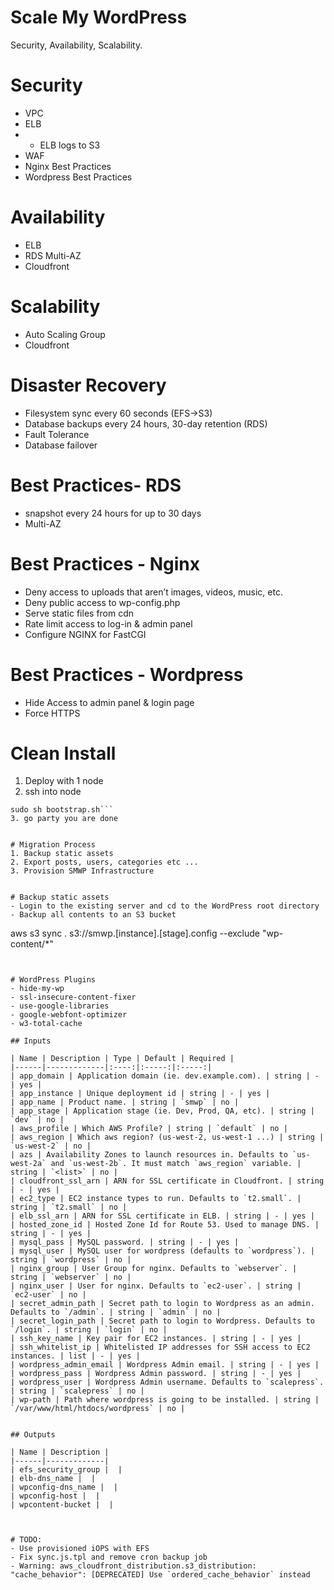 # Scale My WordPress

Security, Availability, Scalability.  

# Security
- VPC
- ELB
- - ELB logs to S3
- WAF
- Nginx Best Practices
- Wordpress Best Practices

# Availability
- ELB
- RDS Multi-AZ
- Cloudfront

# Scalability
- Auto Scaling Group
- Cloudfront

# Disaster Recovery
- Filesystem sync every 60 seconds (EFS->S3)
- Database backups every 24 hours, 30-day retention (RDS)
- Fault Tolerance
- Database failover

# Best Practices- RDS
- snapshot every 24 hours for up to 30 days
- Multi-AZ

# Best Practices - Nginx
- Deny access to uploads that aren’t images, videos, music, etc.
- Deny public access to wp-config.php
- Serve static files from cdn
- Rate limit access to log-in & admin panel
- Configure NGINX for FastCGI

# Best Practices - Wordpress
- Hide Access to admin panel & login page
- Force HTTPS


# Clean Install
1. Deploy with 1 node
2. ssh into node

```cd /var/www/html
sudo sh bootstrap.sh```
3. go party you are done


# Migration Process
1. Backup static assets
2. Export posts, users, categories etc ...
3. Provision SMWP Infrastructure


# Backup static assets
- Login to the existing server and cd to the WordPress root directory
- Backup all contents to an S3 bucket 

```
aws s3 sync . s3://smwp.[instance].[stage].config --exclude "wp-content/*"
```


# WordPress Plugins
- hide-my-wp
- ssl-insecure-content-fixer
- use-google-libraries
- google-webfont-optimizer
- w3-total-cache

## Inputs

| Name | Description | Type | Default | Required |
|------|-------------|:----:|:-----:|:-----:|
| app_domain | Application domain (ie. dev.example.com). | string | - | yes |
| app_instance | Unique deployment id | string | - | yes |
| app_name | Product name. | string | `smwp` | no |
| app_stage | Application stage (ie. Dev, Prod, QA, etc). | string | `dev` | no |
| aws_profile | Which AWS Profile? | string | `default` | no |
| aws_region | Which aws region? (us-west-2, us-west-1 ...) | string | `us-west-2` | no |
| azs | Availability Zones to launch resources in. Defaults to `us-west-2a` and `us-west-2b`. It must match `aws_region` variable. | string | `<list>` | no |
| cloudfront_ssl_arn | ARN for SSL certificate in Cloudfront. | string | - | yes |
| ec2_type | EC2 instance types to run. Defaults to `t2.small`. | string | `t2.small` | no |
| elb_ssl_arn | ARN for SSL certificate in ELB. | string | - | yes |
| hosted_zone_id | Hosted Zone Id for Route 53. Used to manage DNS. | string | - | yes |
| mysql_pass | MySQL password. | string | - | yes |
| mysql_user | MySQL user for wordpress (defaults to `wordpress`). | string | `wordpress` | no |
| nginx_group | User Group for nginx. Defaults to `webserver`. | string | `webserver` | no |
| nginx_user | User for nginx. Defaults to `ec2-user`. | string | `ec2-user` | no |
| secret_admin_path | Secret path to login to Wordpress as an admin. Defaults to `/admin`. | string | `admin` | no |
| secret_login_path | Secret path to login to Wordpress. Defaults to `/login`. | string | `login` | no |
| ssh_key_name | Key pair for EC2 instances. | string | - | yes |
| ssh_whitelist_ip | Whitelisted IP addresses for SSH access to EC2 instances. | list | - | yes |
| wordpress_admin_email | Wordpress Admin email. | string | - | yes |
| wordpress_pass | Wordpress Admin password. | string | - | yes |
| wordpress_user | Wordpress Admin username. Defaults to `scalepress`. | string | `scalepress` | no |
| wp-path | Path where wordpress is going to be installed. | string | `/var/www/html/htdocs/wordpress` | no |


## Outputs

| Name | Description |
|------|-------------|
| efs_security_group |  |
| elb-dns_name |  |
| wpconfig-dns_name |  |
| wpconfig-host |  |
| wpcontent-bucket |  |



# TODO:
- Use provisioned iOPS with EFS
- Fix sync.js.tpl and remove cron backup job
- Warning: aws_cloudfront_distribution.s3_distribution: "cache_behavior": [DEPRECATED] Use `ordered_cache_behavior` instead